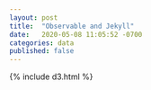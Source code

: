 ```yaml
---
layout: post
title:  "Observable and Jekyll"
date:   2020-05-08 11:05:52 -0700
categories: data
published: false
---
```

{% include d3.html %}